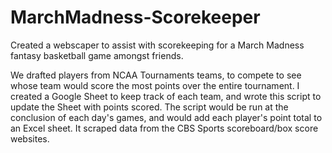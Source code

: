 # MarchMadness-Scorekeeper
Created a webscaper to assist with scorekeeping for a March Madness fantasy basketball game amongst friends.

We drafted players from NCAA Tournaments teams, to compete to see whose team would score the most points over the entire tournament. I created a Google Sheet to keep track of each team, and wrote this script to update the Sheet with points scored.
The script would be run at the conclusion of each day's games, and would add each player's point total to an Excel sheet. It scraped data from the CBS Sports scoreboard/box score websites.
